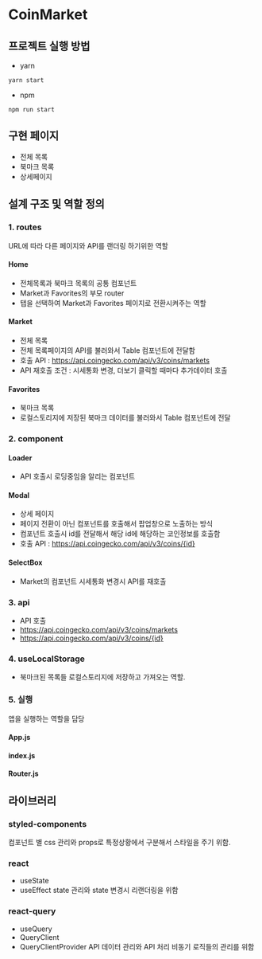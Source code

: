 # CoinMarket
## 프로젝트 실행 방법
- yarn
```
yarn start
```
- npm
```
npm run start
```
## 구현 페이지
- 전체 목록
- 북마크 목록
- 상세페이지

## 설계 구조 및 역할 정의
### 1. routes
URL에 따라 다른 페이지와 API를 랜더링 하기위한 역할
#### Home
- 전체목록과 북마크 목록의 공통 컴포넌트
- Market과 Favorites의 부모 router
- 탭을 선택하여 Market과 Favorites 페이지로 전환시켜주는 역할
#### Market
- 전체 목록
- 전체 목록페이지의 API를 불러와서 Table 컴포넌트에 전달함
- 호출 API : https://api.coingecko.com/api/v3/coins/markets
- API 재호출 조건 : 시세통화 변경, 더보기 클릭할 때마다 추가데이터 호출
#### Favorites
- 북마크 목록
- 로컬스토리지에 저장된 북마크 데이터를 불러와서 Table 컴포넌트에 전달 

### 2. component
#### Loader
- API 호출시 로딩중임을 알리는 컴포넌트 
#### Modal
- 상세 페이지
- 페이지 전환이 아닌 컴포넌트를 호출해서 팝업창으로 노출하는 방식
- 컴포넌트 호출시 id를 전달해서 해당 id에 해당하는 코인정보를 호출함
- 호출 API : https://api.coingecko.com/api/v3/coins/{id}
#### SelectBox
- Market의 컴포넌트 시세통화 변경시 API를 재호출

### 3. api
- API 호출
- https://api.coingecko.com/api/v3/coins/markets
- https://api.coingecko.com/api/v3/coins/{id}
### 4. useLocalStorage
- 북마크된 목록들 로컬스토리지에 저장하고 가져오는 역할.

### 5. 실행
앱을 실행하는 역할을 담당
#### App.js
#### index.js
#### Router.js

## 라이브러리
### styled-components
컴포넌트 별 css 관리와 props로 특정상황에서 구분해서 스타일을 주기 위함.
### react
- useState
- useEffect
state 관리와 state 변경시 리랜더링을 위함
### react-query
- useQuery
- QueryClient
- QueryClientProvider
API 데이터 관리와 API 처리 비동기 로직들의 관리를 위함